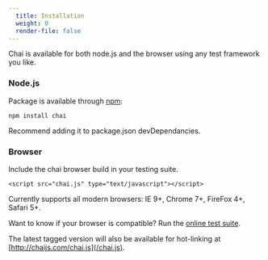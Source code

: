 ```yaml
---
  title: Installation
  weight: 0
  render-file: false
---
```


Chai is available for both node.js and the browser using any
test framework you like. 

### Node.js

Package is available through [npm](http://npmjs.org):

    npm install chai

Recommend adding it to package.json devDependancies.

### Browser

Include the chai browser build in your testing suite.

    <script src="chai.js" type="text/javascript"></script>

Currently supports all modern browsers: IE 9+, Chrome 7+, FireFox 4+, Safari 5+. 

Want to know if your browser is compatible? Run the [online test suite](/support/tests/).

The latest tagged version will also be available for hot-linking at [http://chaijs.com/chai.js](/chai.js).
